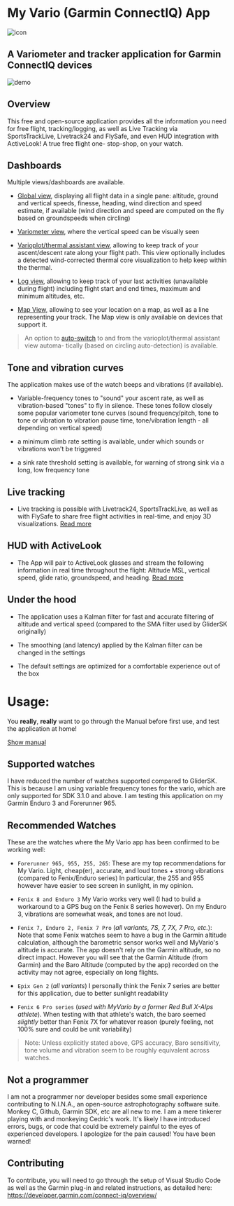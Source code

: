 # My Vario (Garmin ConnectIQ) App

![icon](./resources/drawables/launcher-60x60.png)

## A Variometer and tracker application for Garmin ConnectIQ devices

![demo](./docs/demo.jpg)

## Overview

This free and open-source application provides all the information you need for
free flight, tracking/logging, as well as Live Tracking via SportsTrackLive,
Livetrack24 and FlySafe, and even HUD integration with ActiveLook! A true free flight one-
stop-shop, on your watch.

## Dashboards

Multiple views/dashboards are available.

- [Global view](./USAGE.md#general-view), displaying all flight data in a single pane: altitude, ground
and vertical speeds, finesse, heading, wind direction and speed estimate, if
available (wind direction and speed are computed on the fly based on groundspeeds
when circling)

- [Variometer view](./USAGE.md#variometer-view), where the vertical speed can be visually seen

- [Varioplot/thermal assistant view](./USAGE.md#varioplot--thermal-assistant-view), allowing to keep track of your ascent/descent
rate along your flight path. This view optionally includes a detected wind-corrected
thermal core visualization to help keep within the thermal.

- [Log view](./USAGE.md#log-view), allowing to keep track of your last activities (unavailable during
flight) including flight start and end times, maximum and minimum altitudes, etc.

- [Map View](./USAGE.md#map-view), allowing to see your location on a map, as well as a line representing your track.
The Map view is only available on devices that support it.

> An option to [auto-switch](./USAGE.md#variometer) to and from the varioplot/thermal assistant view automa-
tically (based on circling auto-detection) is available.

## Tone and vibration curves

The application makes use of the watch beeps and vibrations (if available).

- Variable-frequency tones to "sound" your ascent rate, as well as vibration-based
"tones" to fly in silence. These tones follow closely some popular variometer tone
curves (sound frequency/pitch, tone to tone or vibration to vibration pause time,
tone/vibration length - all depending on vertical speed)

- a minimum climb rate setting is available, under which sounds or vibrations won't
be triggered

- a sink rate threshold setting is available, for warning of strong sink via a long,
low frequency tone

## Live tracking

- Live tracking is possible with Livetrack24, SportsTrackLive, as well as with FlySafe to share
free flight activities in real-time, and enjoy 3D visualizations. [Read more](./USAGE.md#live-tracking)

## HUD with ActiveLook

- The App will pair to ActiveLook glasses and stream the following information in real
time throughout the flight: Altitude MSL, vertical speed, glide ratio, groundspeed, and
heading. [Read more](./USAGE.md#activelook)

## Under the hood

- The application uses a Kalman filter for fast and accurate filtering of altitude
and vertical speed (compared to the SMA filter used by GliderSK originally)

- The smoothing (and latency) applied by the Kalman filter can be changed in the settings

- The default settings are optimized for a comfortable experience out of the box

# Usage:

You **really**, **really** want to go through the Manual before first use, and test the
application at home!

[Show manual](https://github.com/ydutertre/myvario/blob/main/USAGE.md)


## Supported watches

I have reduced the number of watches supported compared to GliderSK. This is
because I am using variable frequency tones for the vario, which are only
supported for SDK 3.1.0 and above. I am testing this application on my Garmin
Enduro 3 and Forerunner 965.

## Recommended Watches

These are the watches where the My Vario app has been confirmed to be working
well:
- `Forerunner 965, 955, 255, 265`:
  These are my top recommendations for My Vario. Light, cheap(er), accurate,
  and loud tones + strong vibrations (compared to Fenix/Enduro series)
  In particular, the 255 and 955 however have easier to see screen in sunlight, in my opinion.

- `Fenix 8 and Enduro 3` 
  My Vario works very well (I had to build a workaround to a GPS bug on the Fenix 8
  series however). On my Enduro 3, vibrations are somewhat weak, and tones are not loud.

- `Fenix 7, Enduro 2, Fenix 7 Pro` (*all variants, 7S, 7, 7X, 7 Pro, etc.*)\:
  Note that some Fenix watches seem to have a bug in the Garmin altitude calculation,
  although the barometric sensor works well and MyVario's altitude is accurate.
  The app doesn't rely on the Garmin altitude, so no direct impact.
  However you will see that the Garmin Altitude (from Garmin) and the Baro Altitude
  (computed by the app) recorded on the activity may not agree, especially on long
  flights.

- `Epix Gen 2` (*all variants*)
  I personally think the Fenix 7 series are better for this application, due to
  better sunlight readability

- `Fenix 6 Pro series` (*used with MyVario by a former Red Bull X-Alps athlete*). When
  testing with that athlete's watch, the baro seemed *slightly* better than Fenix 7X
  for whatever reason (purely feeling, not 100% sure and could be unit variability)

> Note: Unless explicitly stated above, GPS accuracy, Baro sensitivity, tone volume and vibration
seem to be roughly equivalent across watches. 

## Not a programmer

I am not a programmer nor developer besides some small experience
contributing to N.I.N.A., an open-source astrophotography software suite.
Monkey C, Github, Garmin SDK, etc are all new to me. I am a mere tinkerer
playing with and monkeying Cedric's work. It's likely I have introduced
errors, bugs, or code that could be extremely painful to the eyes of
experienced developers. I apologize for the pain caused!
You have been warned!

## Contributing

To contribute, you will need to go through the setup of Visual Studio Code
as well as the Garmin plug-in and related instructions, as detailed here:
https://developer.garmin.com/connect-iq/overview/

